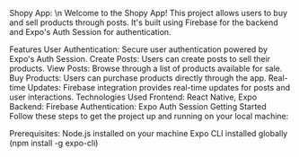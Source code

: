 Shopy App:
\n
Welcome to the Shopy App! This project allows users to buy and sell products through posts. It's built using Firebase for the backend and Expo's Auth Session for authentication.

Features
User Authentication: Secure user authentication powered by Expo's Auth Session.
Create Posts: Users can create posts to sell their products.
View Posts: Browse through a list of products available for sale.
Buy Products: Users can purchase products directly through the app.
Real-time Updates: Firebase integration provides real-time updates for posts and user interactions.
Technologies Used
Frontend: React Native, Expo
Backend: Firebase
Authentication: Expo Auth Session
Getting Started
Follow these steps to get the project up and running on your local machine:

Prerequisites:
Node.js installed on your machine
Expo CLI installed globally (npm install -g expo-cli)
